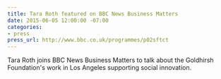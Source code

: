 ```yaml
---
title: Tara Roth featured on BBC News Business Matters
date: 2015-06-05 12:00:00 -07:00
categories:
- press
press_url: http://www.bbc.co.uk/programmes/p02sftct
---
```


Tara Roth joins BBC News Business Matters to talk about the Goldhirsh Foundation's work in Los Angeles supporting social innovation.
